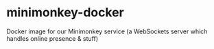 # minimonkey-docker
Docker image for our Minimonkey service (a WebSockets server which handles online presence &amp; stuff)
